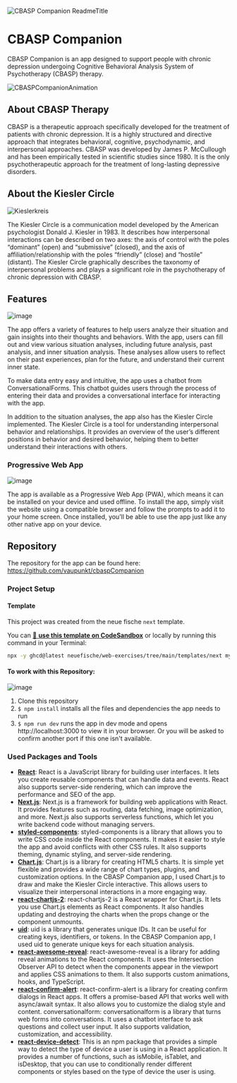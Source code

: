 ![CBASP Companion ReadmeTitle](https://github.com/vaupunkt/cbaspCompanion/assets/119793693/26cf464b-412d-492a-b107-9997921bad76)

# CBASP Companion

CBASP Companion is an app designed to support people with chronic depression undergoing Cognitive Behavioral Analysis System of Psychotherapy (CBASP) therapy.

![CBASPCompanionAnimation](https://github.com/vaupunkt/cbaspCompanion/assets/119793693/a53da82a-602b-486b-bf46-c015d1d6e093)

## About CBASP Therapy

CBASP is a therapeutic approach specifically developed for the treatment of patients with chronic depression. It is a highly structured and directive approach that integrates behavioral, cognitive, psychodynamic, and interpersonal approaches. CBASP was developed by James P. McCullough and has been empirically tested in scientific studies since 1980. It is the only psychotherapeutic approach for the treatment of long-lasting depressive disorders.

## About the Kiesler Circle
![Kieslerkreis](https://github.com/vaupunkt/cbaspCompanion/assets/119793693/335920c1-b318-4982-aa5b-8eaabfaeba0a)

The Kiesler Circle is a communication model developed by the American psychologist Donald J. Kiesler in 1983. It describes how interpersonal interactions can be described on two axes: the axis of control with the poles “dominant” (open) and “submissive” (closed), and the axis of affiliation/relationship with the poles “friendly” (close) and “hostile” (distant). The Kiesler Circle graphically describes the taxonomy of interpersonal problems and plays a significant role in the psychotherapy of chronic depression with CBASP.

## Features
![image](https://github.com/vaupunkt/cbaspCompanion/assets/119793693/92e0e6db-f650-447e-8998-724fb92a611c)

The app offers a variety of features to help users analyze their situation and gain insights into their thoughts and behaviors. With the app, users can fill out and view various situation analyses, including future analysis, past analysis, and inner situation analysis. These analyses allow users to reflect on their past experiences, plan for the future, and understand their current inner state.

To make data entry easy and intuitive, the app uses a chatbot from ConversationalForms. This chatbot guides users through the process of entering their data and provides a conversational interface for interacting with the app.

In addition to the situation analyses, the app also has the Kiesler Circle implemented. The Kiesler Circle is a tool for understanding interpersonal behavior and relationships. It provides an overview of the user’s different positions in behavior and desired behavior, helping them to better understand their interactions with others.

### Progressive Web App
![image](https://github.com/vaupunkt/cbaspCompanion/assets/119793693/91021bce-7599-4266-9f36-ba9146d25b07)

The app is available as a Progressive Web App (PWA), which means it can be installed on your device and used offline. To install the app, simply visit the website using a compatible browser and follow the prompts to add it to your home screen. Once installed, you’ll be able to use the app just like any other native app on your device.

## Repository

The repository for the app can be found here: https://github.com/vaupunkt/cbaspCompanion


### Project Setup

#### Template
This project was created from the neue fische `next` template.

You can [🔗 **use this template on CodeSandbox**](https://codesandbox.io/p/sandbox/github/neuefische/web-exercises/tree/main/templates/next?file=/README.md) or locally by running this command in your Terminal:

```bash
npx -y ghcd@latest neuefische/web-exercises/tree/main/templates/next my-app -i
```

#### To work with this Repository:

![image](https://github.com/vaupunkt/cbaspCompanion/assets/119793693/024e34ce-37a2-4e28-98a7-168bf7e3ff23)
1. Clone this repository
2. `$ npm install` installs all the files and dependencies the app needs to run
3. `$ npm run dev` runs the app in dev mode and opens http://localhost:3000 to view it in your browser. Or you will be asked to confirm another port if this one isn't available.

### Used Packages and Tools

- **[React](https://react.dev/)**: React is a JavaScript library for building user interfaces. It lets you create reusable components that can handle data and events. React also supports server-side rendering, which can improve the performance and SEO of the app.
- **[Next.js](https://nextjs.org/)**: Next.js is a framework for building web applications with React. It provides features such as routing, data fetching, image optimization, and more. Next.js also supports serverless functions, which let you write backend code without managing servers.
- **[styled-components](https://styled-components.com/)**: styled-components is a library that allows you to write CSS code inside the React components. It makes it easier to style the app and avoid conflicts with other CSS rules. It also supports theming, dynamic styling, and server-side rendering.
- **[Chart.js](https://www.chartjs.org/)**: Chart.js is a library for creating HTML5 charts. It is simple yet flexible and provides a wide range of chart types, plugins, and customization options. In the CBASP Companion app, I used Chart.js to draw and make the Kiesler Circle interactive. This allows users to visualize their interpersonal interactions in a more engaging way.
- **[react-chartjs-2](https://react-chartjs-2.js.org/)**: react-chartjs-2 is a React wrapper for Chart.js. It lets you use Chart.js elements as React components. It also handles updating and destroying the charts when the props change or the component unmounts.
- **[uid](https://www.npmjs.com/package/uid)**: uid is a library that generates unique IDs. It can be useful for creating keys, identifiers, or tokens. In the CBASP Companion app, I used uid to generate unique keys for each situation analysis.
- **[react-awesome-reveal](https://react-awesome-reveal.morello.dev/)**: react-awesome-reveal is a library for adding reveal animations to the React components. It uses the Intersection Observer API to detect when the components appear in the viewport and applies CSS animations to them. It also supports custom animations, hooks, and TypeScript.
- **[react-confirm-alert](https://www.npmjs.com/package/react-confirm-alert)**: react-confirm-alert is a library for creating confirm dialogs in React apps. It offers a promise-based API that works well with async/await syntax. It also allows you to customize the dialog style and content.
conversationalform: conversationalform is a library that turns web forms into conversations. It uses a chatbot interface to ask questions and collect user input. It also supports validation, customization, and accessibility.
- **[react-device-detect](https://www.npmjs.com/package/react-device-detect)**: This is an npm package that provides a simple way to detect the type of device a user is using in a React application. It provides a number of functions, such as isMobile, isTablet, and isDesktop, that you can use to conditionally render different components or styles based on the type of device the user is using.
